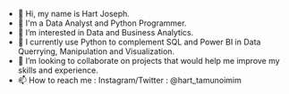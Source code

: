 - 👋 Hi, my name is Hart Joseph.
- 👋 I'm a Data Analyst and Python Programmer.
- 👀 I’m interested in Data and Business Analytics.
- 🌱 I currently use Python to complement SQL and Power BI in Data Querrying, Manipulation and Visualization.
- 💞️ I’m looking to collaborate on projects that would help me improve my skills and experience.
- 📫 How to reach me : Instagram/Twitter : @hart_tamunoimim

